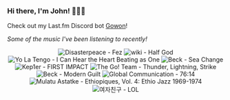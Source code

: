 ### Hi there, I'm John! 🏄🏻‍♂️

Check out my Last.fm Discord bot [Gowon](http://gowon.ca)!

_Some of the music I've been listening to recently!_


<!-- lastfm -->
<p align="center"><img src="https://lastfm.freetls.fastly.net/i/u/64s/7a6567bb28924ee18ca7f8234db5d92c.png" title="Disasterpeace - Fez"> <img src="https://lastfm.freetls.fastly.net/i/u/64s/fe97a95f798e1da433b0ab9350cd09ab.jpg" title="wiki - Half God"> <img src="https://lastfm.freetls.fastly.net/i/u/64s/a073ac85e2fb427e99cb2d154af8935b.png" title="Yo La Tengo - I Can Hear the Heart Beating as One"> <img src="https://lastfm.freetls.fastly.net/i/u/64s/453dd16dd7b18709393b2e1a9b856802.jpg" title="Beck - Sea Change"> <img src="https://lastfm.freetls.fastly.net/i/u/64s/2a9572122f9e4b6949354c3761219b41.jpg" title="Kep1er - FIRST IMPACT"> <img src="https://lastfm.freetls.fastly.net/i/u/64s/11421ccb37594b389f704247c3cabbdf.png" title="The Go! Team - Thunder, Lightning, Strike"> <img src="https://lastfm.freetls.fastly.net/i/u/64s/372f170d8f4e4a05b2e4d1a9d37b7b71.jpg" title="Beck - Modern Guilt"> <img src="https://lastfm.freetls.fastly.net/i/u/64s/172eff5748f3d7d4e6b31e31f32f4427.jpg" title="Global Communication - 76:14"> <img src="https://lastfm.freetls.fastly.net/i/u/64s/fd35e0a735ec0cdce90261a22ecad8c0.jpg" title="Mulatu Astatke - Ethiopiques, Vol. 4: Ethio Jazz 1969-1974"> <img src="https://lastfm.freetls.fastly.net/i/u/64s/bb4ac819cf8a51dfc901355dbbfa5c02.png" title="여자친구 - LOL"> </p>
